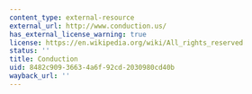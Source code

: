 ```yaml
---
content_type: external-resource
external_url: http://www.conduction.us/
has_external_license_warning: true
license: https://en.wikipedia.org/wiki/All_rights_reserved
status: ''
title: Conduction
uid: 8482c909-3663-4a6f-92cd-2030980cd40b
wayback_url: ''
---
```

